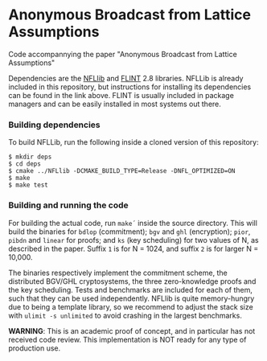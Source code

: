 # Anonymous Broadcast from Lattice Assumptions

Code accompannying the paper "Anonymous Broadcast from Lattice Assumptions"

Dependencies are the [NFLlib](https://github.com/quarkslab/NFLlib) and [FLINT](https://flintlib.org/doc/) 2.8 libraries.
NFLLib is already included in this repository, but instructions for installing its dependencies can be found in the link above.
FLINT is usually included in package managers and can be easily installed in most systems out there.

### Building dependencies

To build NFLLib, run the following inside a cloned version of this repository:

```
$ mkdir deps
$ cd deps
$ cmake ../NFLlib -DCMAKE_BUILD_TYPE=Release -DNFL_OPTIMIZED=ON
$ make
$ make test
```
### Building and running the code

For building the actual code, run `make´` inside the source directory. This will build the binaries for `bdlop` (commitment); `bgv` and `ghl` (encryption); `pior`, `pibdn` and `linear` for proofs; and `ks` (key scheduling) for two values of N, as described in the paper. Suffix `1` is for N = 1024, and suffix `2` is for larger N = 10,000.

The binaries respectively implement the commitment scheme, the distributed BGV/GHL cryptosystems, the three zero-knowledge proofs and the key scheduling. Tests and benchmarks are included for each of them, such that they can be used independently. NFLlib is quite memory-hungry due to being a template library, so we recommend to adjust the stack size with `ulimit -s unlimited` to avoid crashing in the largest benchmarks.

__WARNING__: This is an academic proof of concept, and in particular has not received code review. This implementation is NOT ready for any type of production use.
